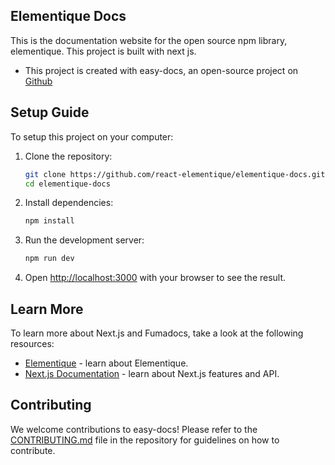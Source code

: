 ## Elementique Docs

This is the documentation website for the open source npm library, elementique. This project is built with next js.

* This project is created with easy-docs, an open-source project on [Github](https://github.com/DarkInventor/easy-docs)

## Setup Guide

To setup this project on your computer:

1. Clone the repository:
   ```bash
   git clone https://github.com/react-elementique/elementique-docs.git
   cd elementique-docs
   ```

2. Install dependencies:
   ```bash
   npm install
   ```

3. Run the development server:
   ```bash
   npm run dev
   ```

4. Open [http://localhost:3000](http://localhost:3000) with your browser to see the result.

## Learn More

To learn more about Next.js and Fumadocs, take a look at the following resources:

* [Elementique](https://www.npmjs.com/package/elementique) - learn about Elementique.
* [Next.js Documentation](https://nextjs.org/docs) - learn about Next.js features and API.

## Contributing

We welcome contributions to easy-docs! Please refer to the [CONTRIBUTING.md](https://github.com/react-elementique/elementique-docs/blob/main/CONTRIBUTING.md) file in the repository for guidelines on how to contribute.
